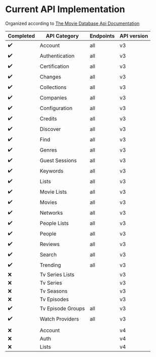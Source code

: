 # Current API Implementation

Organized according to [The Movie Database Api Documentation](https://developer.themoviedb.org/reference/intro/getting-started)

Completed | API Category | Endpoints | API version
----------|--------------|-----------|--------
✔️ | Account | all | v3
✔️ | Authentication | all | v3
✔️ | Certification | all | v3
✔️ | Changes | all | v3
✔️ | Collections | all | v3
✔️ | Companies | all | v3
✔️ | Configuration | all | v3
✔️ | Credits | all | v3
✔️ | Discover | all | v3
✔️ | Find | all | v3
✔️ | Genres | all | v3
✔️ | Guest Sessions | all | v3
✔️ | Keywords | all | v3
✔️ | Lists | all | v3
✔️ | Movie Lists | all | v3
✔️ | Movies | all | v3
✔️ | Networks | all | v3
✔️ | People Lists | all | v3
✔️ | People | all | v3
✔️ | Reviews | all | v3
✔️ | Search | all | v3
✔️ | Trending | all | v3
❌ | Tv Series Lists | | v3
❌ | Tv Series | | v3
❌ | Tv Seasons | | v3
❌ | Tv Episodes | | v3
✔️ | Tv Episode Groups | all | v3
✔️ | Watch Providers | all | v3
| | | |
❌ | Account | | v4
❌ | Auth | | v4
❌ | Lists | | v4
